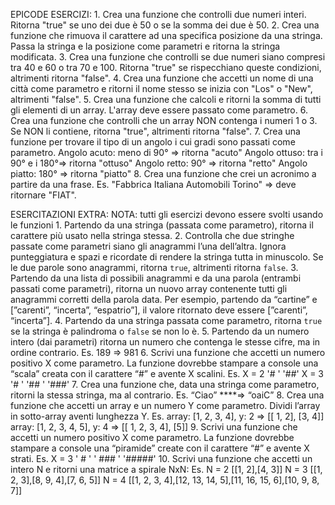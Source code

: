 EPICODE ESERCIZI:
    1. Crea una funzione che controlli due numeri interi. Ritorna "true" se uno dei due è 50 o se la somma dei due è 50.
    2. Crea una funzione che rimuova il carattere ad una specifica posizione da una stringa. Passa la stringa e la posizione come parametri e ritorna la stringa modificata.
    3. Crea una funzione che controlli se due numeri siano compresi tra 40 e 60 o tra 70 e 100. Ritorna "true" se rispecchiano queste condizioni, altrimenti ritorna "false".
    4. Crea una funzione che accetti un nome di una città come parametro e ritorni il nome stesso se inizia con "Los" o "New", altrimenti "false".
    5. Crea una funzione che calcoli e ritorni la somma di tutti gli elementi di un array. L'array deve essere passato come parametro.
    6. Crea una funzione che controlli che un array NON contenga i numeri 1 o 3. Se NON li contiene, ritorna "true", altrimenti ritorna "false".
    7. Crea una funzione per trovare il tipo di un angolo i cui gradi sono passati come parametro.
        Angolo acuto: meno di 90° => ritorna "acuto"
        Angolo ottuso: tra i 90° e i 180°=> ritorna "ottuso"
        Angolo retto: 90° => ritorna "retto"
        Angolo piatto: 180° => ritorna "piatto"
    8. Crea una funzione che crei un acronimo a partire da una frase. Es. "Fabbrica Italiana Automobili Torino" => deve ritornare "FIAT".

ESERCITAZIONI EXTRA:
NOTA: tutti gli esercizi devono essere svolti usando le funzioni
    1. Partendo da una stringa (passata come parametro), ritorna il carattere più usato nella stringa stessa.
    2. Controlla che due stringhe passate come parametri siano gli anagrammi l’una dell’altra. Ignora punteggiatura e spazi e ricordate di rendere la stringa tutta in minuscolo. Se le due parole sono anagrammi, ritorna `true`, altrimenti ritorna `false`.
    3. Partendo da una lista di possibili anagrammi e da una parola (entrambi passati come parametri), ritorna un nuovo array contenente tutti gli anagrammi corretti della parola data.
    Per esempio, partendo da “cartine” e [”carenti”, “incerta”, “espatrio”], il valore ritornato deve essere [”carenti”, “incerta”].
    4. Partendo da una stringa passata come parametro, ritorna `true` se la stringa è palindroma o `false` se non lo è.
    5. Partendo da un numero intero (dai parametri) ritorna un numero che contenga le stesse cifre, ma in ordine contrario. Es. 189 ⇒ 981
    6. Scrivi una funzione che accetti un numero positivo X come parametro. La funzione dovrebbe stampare a console una “scala” creata con il carattere “#” e avente X scalini.
    Es.
    X = 2
    '# '
    '##'
    X = 3
    '# '
    '## '
    '###'
    7. Crea una funzione che, data una stringa come parametro, ritorni la stessa stringa, ma al contrario. Es. “Ciao” ****⇒ “oaiC”
    8. Crea una funzione che accetti un array e un numero Y come parametro. Dividi l’array in sotto-array aventi lunghezza Y.
    Es. array: [1, 2, 3, 4], y: 2 ⇒ [[ 1, 2], [3, 4]]
    array: [1, 2, 3, 4, 5], y: 4 ⇒ [[ 1, 2, 3, 4], [5]]
    9. Scrivi una funzione che accetti un numero positivo X come parametro. La funzione dovrebbe stampare a console una “piramide” create con il carattere “#” e avente X strati.
    Es.
    X = 3
    ' # '
    ' ### '
    '#####'
    10. Scrivi una funzione che accetti un intero N e ritorni una matrice a spirale NxN:
    Es. N = 2
    [[1, 2],[4, 3]]
    N = 3
    [[1, 2, 3],[8, 9, 4],[7, 6, 5]]
    N = 4
    [[1, 2, 3, 4],[12, 13, 14, 5],[11, 16, 15, 6],[10, 9, 8, 7]]